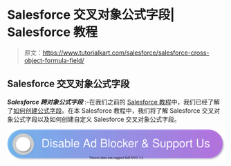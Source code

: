 # Salesforce 交叉对象公式字段| Salesforce 教程

> 原文：<https://www.tutorialkart.com/salesforce/salesforce-cross-object-formula-field/>

## Salesforce 交叉对象公式字段

***Salesforce 跨对象公式字段*** :-在我们之前的 [Salesforce 教程](https://www.tutorialkart.com/salesforce-tutorials/)中，我们已经了解了[如何创建公式字段](https://www.tutorialkart.com/salesforce/create-formula-field-salesforce/)。在本 Salesforce 教程中，我们将了解 Salesforce 交叉对象公式字段以及如何创建自定义 Salesforce 交叉对象公式字段。

[![](img/925da31b32d6bc3827932f6c8afb11bb.png)](https://www.tutorialkart.com/)